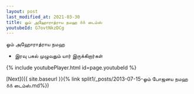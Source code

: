 ```yaml
---
layout: post
last_modified_at: 2021-03-30
title: ஓம் அஹோராத்ராய நமஹ ௧௧ டைம்ஸ்
youtubeId: G7ovtNkzDCg
---
```

 
 
 ஓம் அஹோராத்ராய நமஹ  
 
 -  இரவு பகல் முழுவதும் யார் இருக்கிறார்கள் 
 
  
 
  
 
 
 
 
 
 


{% include youtubePlayer.html id=page.youtubeId %}
 
[Next]({{ site.baseurl }}{% link  split1/_posts/2013-07-15-ஓம் போஜனய நமஹ ௧௧ டைம்ஸ்.md%})
 
